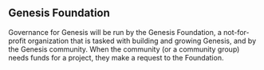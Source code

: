 <h2>Genesis Foundation</h2>
<p>Governance for Genesis will be run by the Genesis Foundation, a not-for-profit organization that is tasked with building and growing Genesis, and by the Genesis community. When the community (or a community group) needs funds for a project, they make a request to the Foundation.</p>
